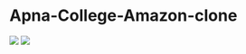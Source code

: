 # Apna-College-Amazon-clone
<img src="https://github.com/rishikesh0586/Apna-College-Amazon-clone/blob/main/Screenshot%202023-07-06%20203423.png"/>
<img src="https://github.com/rishikesh0586/Apna-College-Amazon-clone/blob/main/Screenshot%202023-07-06%20203512.png"/>

